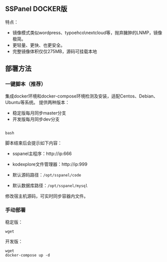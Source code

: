 ## SSPanel DOCKER版

特点：

- 镜像模式类似wordpress、typoehco\nextcloud等，抛弃臃肿的LNMP，镜像极简。
- 更轻量、更快、也更安全。
- 完整镜像体积仅仅275MB，源码可挂载本地

## 部署方法

### 一键脚本（推荐）
集成docker环境和docker-compose环境检测及安装，适配Centos、Debian、Ubuntu等系统。
提供两种版本：
- 稳定版每月同步master分支
- 开发版每月同步dev分支
```

bash 
```
脚本结束后会提示如下内容：
- sspanel主程序：http://ip:666
- kodexplore文件管理器：http://ip:999

- 默认源码路径：`/opt/sspanel/code`
- 默认数据库路径：`/opt/sspanel/mysql`

修改宿主机源码，可实时同步容器内文件。

### 手动部署

稳定版：
```
wget 

```
开发版：
```
wget 
docker-compose up -d
```
